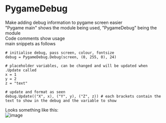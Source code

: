 # PygameDebug
Make adding debug information to pygame screen easier  
"Pygame main" shows the module being used, "PygameDebug" being the module  
Code comments show usage  
main snippets as follows  
```
# initialise debug, pass screen, colour, fontsize
debug = PygameDebug.Debug(screen, (0, 255, 0), 24)

# placeholder variables, can be changed and will be updated when .Update called
x = 1
y = 2
z = "text"

# update and format as seen
debug.Update(("X", x), ("Y", y), ("Z", z)) # each brackets contain the text to show in the debug and the variable to show

```

Looks something like this:  
![image](https://github.com/RM49/PygameDebug/assets/108128974/839df021-4bd8-45be-a901-8b98238a0dd1)
